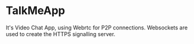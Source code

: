 # TalkMeApp
It's Video Chat App, using Webrtc for P2P connections. Websockets are used to create the HTTPS signalling server.
